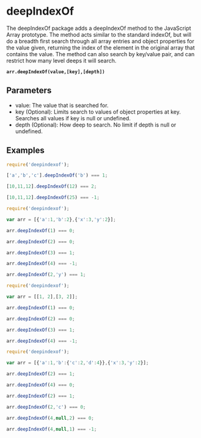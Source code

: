 # deepIndexOf
The deepIndexOf package adds a deepIndexOf method to the JavaScript Array prototype.  The method acts similar to the standard indexOf, but will do a breadth first search through all array entries and object properties for the value given, returning the index of the element in the original array that contains the value.  The method can also search by key/value pair, and can restrict how many level deeps it will search.

<b>`arr.deepIndexOf(value,[key],[depth])`</b>

<h2>Parameters</h2>

- value: The value that is searched for.
- key (Optional): Limits search to values of object properties at key.  Searches all values if key is null or undefined.
- depth (Optional): How deep to search.  No limit if depth is null or undefined.

<h2>Examples</h2>

```js
require('deepindexof');

['a','b','c'].deepIndexOf('b') === 1;

[10,11,12].deepIndexOf(12) === 2;

[10,11,12].deepIndexOf(25) === -1;
```
```js
require('deepindexof');

var arr = [{'a':1,'b':2},{'x':3,'y':2}];

arr.deepIndexOf(1) === 0;

arr.deepIndexOf(2) === 0;

arr.deepIndexOf(3) === 1;

arr.deepIndexOf(4) === -1;

arr.deepIndexOf(2,'y') === 1;
```
```js
require('deepindexof');

var arr = [[1, 2],[3, 2]];

arr.deepIndexOf(1) === 0;

arr.deepIndexOf(2) === 0;

arr.deepIndexOf(3) === 1;

arr.deepIndexOf(4) === -1;
```
```js
require('deepindexof');

var arr = [{'a':1,'b':{'c':2,'d':4}},{'x':3,'y':2}];

arr.deepIndexOf(2) === 1;

arr.deepIndexOf(4) === 0;

arr.deepIndexOf(2) === 1;

arr.deepIndexOf(2,'c') === 0;

arr.deepIndexOf(4,null,2) === 0;

arr.deepIndexOf(4,null,1) === -1;
```